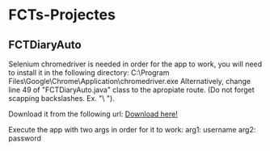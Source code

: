 # FCTs-Projectes

## FCTDiaryAuto

Selenium chromedriver is needed in order for the app to work, you will need to install it in the following directory:
	C:\Program Files\Google\Chrome\Application\chromedriver.exe
Alternatively, change line 49 of "FCTDiaryAuto.java" class to the apropiate route. (Do not forget scapping backslashes. Ex. "\ \").
	
Download it from the following url:
	[Download here!](https://chromedriver.storage.googleapis.com/90.0.4430.24/chromedriver_win32.zip)
	
Execute the app with two args in order for it to work:
	arg1: username
	arg2: password